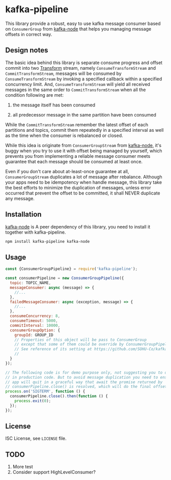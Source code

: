 # kafka-pipeline

This library provide a robust, easy to use kafka message consumer based on 
`ConsumerGroup` from [kafka-node] that helps you managing message offsets 
in correct way.

## Design notes

The basic idea behind this library is separate consume progress and offset
commit into two [Transform] stream, namely `ConsumeTransformStream` and 
`CommitTransformStream`, messages will be consumed by `ConsumeTransformStream`
by invoking a specified callback within a specified concurrency limit. And,
`ConsumeTransformStream` will yield all received messages in the same order
to `CommitTransformStream` when all the condition following are met:

1. the message itself has been consumed

2. all predecessor message in the same partition have been consumed

While the `CommitTransformStream` remember the latest offset of each partitions
and topics, commit them repeatedly in a specified interval as well as the time 
when the consumer is rebalanced or closed.


While this idea is originate from 
`ConsumerGroupStream` from [kafka-node], it's buggy when you try to use it
with offset being managed by yourself, which prevents you from implementing
a reliable message consumer meets guarantee that each message should be
consumed at least once.

Even if you don't care about at-least-once guarantee at all, 
`ConsumerGroupStream` duplicates a lot of message after rebalance. Although 
your apps need to be idempotency when handle message, this library take the 
best efforts to minimize the duplication of messages, unless error occurred
that prevent the offset to be committed, it shall NEVER duplicate any message.

## Installation

[kafka-node] is A peer dependency of this library, you need to install it 
together with kafka-pipeline.

```bash
npm install kafka-pipeline kafka-node
```

## Usage

```javascript 
const {ConsumerGroupPipeline} = require('kafka-pipeline');

const consumerPipeline = new ConsumerGroupPipeline({
  topic: TOPIC_NAME,
  messageConsumer: async (message) => {
    //...
  },
  failedMessageConsumer: async (exception, message) => {
    //...
  },
  consumeConcurrency: 8,
  consumeTimeout: 5000,
  commitInterval: 10000,
  consumerGroupOption: {
    groupId: GROUP_ID
    // Properties of this object will be pass to ConsumerGroup
    // except that some of them could be override by ConsumerGroupPipeline
    // See reference of its setting at https://github.com/SOHU-Co/kafka-node
    // 
  }
});

// The following code is for demo purpose only, not suggesting you to do this
// in production code. But to avoid message duplication you need to ensure your
// app will quit in a graceful way that await the promise returned by 
// consumerPipeline.close() is resolved, which will do the final offset commit
process.on('SIGTERM', function () {
  consumerPipeline.close().then(function () {
    process.exit(0);
  });
});
```

## License

ISC License, see `LICENSE` file.

## TODO

1. More test
2. Consider support HighLevelConsumer?

[kafka-node]: https://github.com/SOHU-Co/kafka-node
[Transform]: https://nodejs.org/api/stream.html#stream_class_stream_transform
